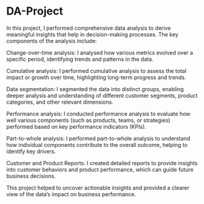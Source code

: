 # DA-Project
In this project, I performed comprehensive data analysis to derive meaningful insights that help in decision-making processes. The key components of the analysis include:

Change-over-time analysis: I analysed how various metrics evolved over a specific period, identifying trends and patterns in the data.

Cumulative analysis: I performed cumulative analysis to assess the total impact or growth over time, highlighting long-term progress and trends.

Data segmentation: I segmented the data into distinct groups, enabling deeper analysis and understanding of different customer segments, product categories, and other relevant dimensions.

Performance analysis: I conducted performance analysis to evaluate how well various components (such as products, teams, or strategies) performed based on key performance indicators (KPIs).

Part-to-whole analysis: I performed part-to-whole analysis to understand how individual components contribute to the overall outcome, helping to identify key drivers.

Customer and Product Reports: I created detailed reports to provide insights into customer behaviors and product performance, which can guide future business decisions.

This project helped to uncover actionable insights and provided a clearer view of the data’s impact on business performance.
